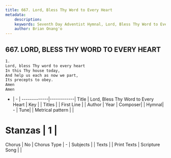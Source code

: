 ```yaml
---
title: 667. Lord, Bless Thy Word to Every Heart
metadata:
    description: 
    keywords: Seventh Day Adventist Hymnal, Lord, Bless Thy Word to Every Heart, , 
    author: Brian Onang'o
---
```



## 667. LORD, BLESS THY WORD TO EVERY HEART

```txt
1.
Lord, bless Thy word to every heart
In this Thy house today,
And help us each as now we part,
Its precepts to obey.
Amen
Amen
```

- |   -  |
-------------|------------|
Title | Lord, Bless Thy Word to Every Heart |
Key |  |
Titles |  |
First Line |  |
Author | 
Year | 
Composer|  |
Hymnal|  - |
Tune|  |
Metrical pattern | |
# Stanzas | 1 |
Chorus | No |
Chorus Type | - |
Subjects |  |
Texts |  |
Print Texts | 
Scripture Song |  |
  
